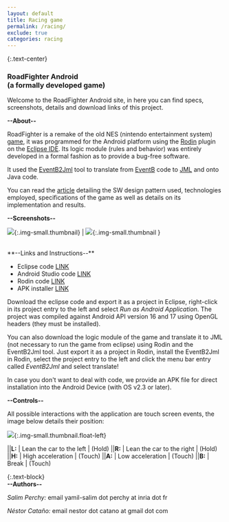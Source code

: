 ```yaml
---
layout: default
title: Racing game
permalink: /racing/
exclude: true
categories: racing
---
```


{:.text-center}
### RoadFighter Android <br> (a formally developed game)

Welcome to the RoadFighter Android site, in here you can find specs, screenshots, details and download links of this project.

**--About--**

RoadFighter is a remake of the old NES (nintendo entertainment system) [game][game], it was programmed for the Android platform using the [Rodin][rodin] plugin on the [Eclipse IDE][eclipse]. Its logic module (rules and behavior) was entirely developed in a formal fashion as to provide a bug-free software.

It used the [EventB2Jml][eventb2jml] tool to translate from [EventB][eventb] code to [JML][jml] and onto Java code.

You can read the [article] detailing the SW design pattern used, technologies employed, specifications of the game as well as details on its implementation and results.

**--Screenshots--**

[![][screenshot1]][screenshot1]{:.img-small.thumbnail} | [![][screenshot2]][screenshot2]{:.img-small.thumbnail }

<br>
**--Links and Instructions--**

- Eclipse code [LINK][eclipse-code]
- Android Studio code [LINK][android-code]
- Rodin code [LINK][rodin-code]
- APK installer [LINK][installer]

Download the eclipse code and export it as a project in Eclipse, right-click in its project entry to the left and select _Run as Android Application_. The project was compiled against Android API version 16 and 17 using OpenGL headers (they must be installed).

You can also download the logic module of the game and translate it to JML (not necessary to run the game from eclipse) using Rodin and the EventB2Jml tool. Just export it as a project in Rodin, install the EventB2Jml in Rodin, select the project entry to the left and click the menu bar entry called _EventB2Jml_ and select translate!

In case you don't want to deal with code, we provide an APK file for direct installation into the Android Device (with OS v2.3 or later).

**--Controls--**

All possible interactions with the application are touch screen events, the image below details their position:

[![][controls]][controls]{:.img-small.thumbnail.float-left} 

||**L:** | Lean the car to the left  | (Hold)
||**R:** | Lean the car to the right | (Hold)
||**H:** | High acceleration         | (Touch)
||**A:** | Low acceleration          | (Touch)
||**B:** | Break                     | (Touch)

{:.text-block}
<br>
**--Authors--**

_Salim Perchy:_ email yamil-salim dot perchy at inria dot fr

_Néstor Cataño:_ email nestor dot catano at gmail dot com

[game]:       http://en.wikipedia.org/wiki/Road_Fighter
[rodin]:      https://sourceforge.net/projects/rodin-b-sharp/
[eclipse]:    http://www.eclipse.org/
[eventb2jml]: https://arxiv.org/pdf/1309.2339.pdf
[eventb]:     http://wiki.event-b.org/
[jml]:        http://www.eecs.ucf.edu/~leavens/JML/

[article]:      ../assets/pdf/formal_game.pdf
[screenshot1]:  ../assets/img/racing-screenshot1.png
[screenshot2]:  ../assets/img/racing-screenshot2.png
[controls]:     ../assets/img/racing-controls.png
[eclipse-code]: ../assets/other/RoadFighter-Eclipse.zip
[android-code]: ../assets/other/RoadFighter-Android.zip
[rodin-code]:   ../assets/other/RoadFighter-EventB.zip
[installer]:    ../assets/other/RoadFighter-Android.apk

